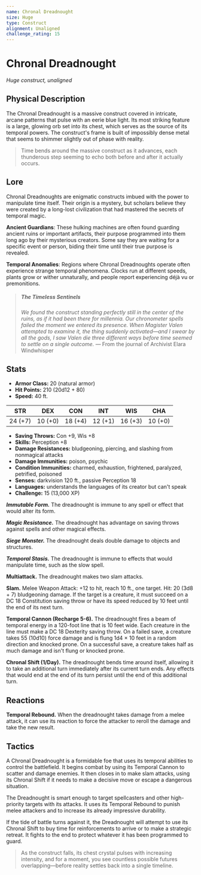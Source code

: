 ```yaml
---
name: Chronal Dreadnought
size: Huge
type: Construct
alignment: Unaligned
challenge_rating: 15
---
```


# Chronal Dreadnought

*Huge construct, unaligned*

## Physical Description
The Chronal Dreadnought is a massive construct covered in intricate, arcane patterns that pulse with an eerie blue light. Its most striking feature is a large, glowing orb set into its chest, which serves as the source of its temporal powers. The construct's frame is built of impossibly dense metal that seems to shimmer slightly out of phase with reality.

> Time bends around the massive construct as it advances, each thunderous step seeming to echo both before and after it actually occurs.

## Lore
Chronal Dreadnoughts are enigmatic constructs imbued with the power to manipulate time itself. Their origin is a mystery, but scholars believe they were created by a long-lost civilization that had mastered the secrets of temporal magic.

**Ancient Guardians**: These hulking machines are often found guarding ancient ruins or important artifacts, their purpose programmed into them long ago by their mysterious creators. Some say they are waiting for a specific event or person, biding their time until their true purpose is revealed.

**Temporal Anomalies**: Regions where Chronal Dreadnoughts operate often experience strange temporal phenomena. Clocks run at different speeds, plants grow or wither unnaturally, and people report experiencing déjà vu or premonitions.

> ##### The Timeless Sentinels
> *We found the construct standing perfectly still in the center of the ruins, as if it had been there for millennia. Our chronometer spells failed the moment we entered its presence. When Magister Valen attempted to examine it, the thing suddenly activated—and I swear by all the gods, I saw Valen die three different ways before time seemed to settle on a single outcome.*
> — From the journal of Archivist Elara Windwhisper

## Stats

- **Armor Class:** 20 (natural armor)
- **Hit Points:** 210 (20d12 + 80)
- **Speed:** 40 ft.

| STR     | DEX     | CON     | INT     | WIS     | CHA     |
|---------|---------|---------|---------|---------|---------|
| 24 (+7) | 10 (+0) | 18 (+4) | 12 (+1) | 16 (+3) | 10 (+0) |

- **Saving Throws:** Con +9, Wis +8
- **Skills:** Perception +8
- **Damage Resistances:** bludgeoning, piercing, and slashing from nonmagical attacks
- **Damage Immunities:** poison, psychic
- **Condition Immunities:** charmed, exhaustion, frightened, paralyzed, petrified, poisoned
- **Senses:** darkvision 120 ft., passive Perception 18
- **Languages:** understands the languages of its creator but can't speak
- **Challenge:** 15 (13,000 XP)

***Immutable Form.*** The dreadnought is immune to any spell or effect that would alter its form.

***Magic Resistance.*** The dreadnought has advantage on saving throws against spells and other magical effects.

***Siege Monster.*** The dreadnought deals double damage to objects and structures.

***Temporal Stasis.*** The dreadnought is immune to effects that would manipulate time, such as the slow spell.

**Multiattack.** The dreadnought makes two slam attacks.

**Slam.** Melee Weapon Attack: +12 to hit, reach 10 ft., one target. Hit: 20 (3d8 + 7) bludgeoning damage. If the target is a creature, it must succeed on a DC 18 Constitution saving throw or have its speed reduced by 10 feet until the end of its next turn.

**Temporal Cannon (Recharge 5-6).** The dreadnought fires a beam of temporal energy in a 120-foot line that is 10 feet wide. Each creature in the line must make a DC 18 Dexterity saving throw. On a failed save, a creature takes 55 (10d10) force damage and is flung 1d4 × 10 feet in a random direction and knocked prone. On a successful save, a creature takes half as much damage and isn't flung or knocked prone.

**Chronal Shift (1/Day).** The dreadnought bends time around itself, allowing it to take an additional turn immediately after its current turn ends. Any effects that would end at the end of its turn persist until the end of this additional turn.

## Reactions

**Temporal Rebound.** When the dreadnought takes damage from a melee attack, it can use its reaction to force the attacker to reroll the damage and take the new result.

## Tactics
A Chronal Dreadnought is a formidable foe that uses its temporal abilities to control the battlefield. It begins combat by using its Temporal Cannon to scatter and damage enemies. It then closes in to make slam attacks, using its Chronal Shift if it needs to make a decisive move or escape a dangerous situation.

The Dreadnought is smart enough to target spellcasters and other high-priority targets with its attacks. It uses its Temporal Rebound to punish melee attackers and to increase its already impressive durability.

If the tide of battle turns against it, the Dreadnought will attempt to use its Chronal Shift to buy time for reinforcements to arrive or to make a strategic retreat. It fights to the end to protect whatever it has been programmed to guard.

> As the construct falls, its chest crystal pulses with increasing intensity, and for a moment, you see countless possible futures overlapping—before reality settles back into a single timeline.